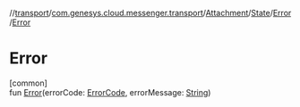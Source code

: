 //[transport](../../../../../index.md)/[com.genesys.cloud.messenger.transport](../../../index.md)/[Attachment](../../index.md)/[State](../index.md)/[Error](index.md)/[Error](-error.md)

# Error

[common]\
fun [Error](-error.md)(errorCode: [ErrorCode](../../../../com.genesys.cloud.messenger.transport.util/-error-code/index.md), errorMessage: [String](https://kotlinlang.org/api/latest/jvm/stdlib/kotlin/-string/index.html))
